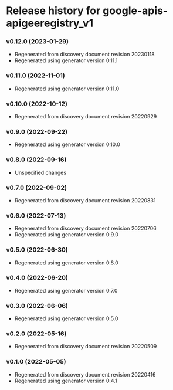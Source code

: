 # Release history for google-apis-apigeeregistry_v1

### v0.12.0 (2023-01-29)

* Regenerated from discovery document revision 20230118
* Regenerated using generator version 0.11.1

### v0.11.0 (2022-11-01)

* Regenerated using generator version 0.11.0

### v0.10.0 (2022-10-12)

* Regenerated from discovery document revision 20220929

### v0.9.0 (2022-09-22)

* Regenerated using generator version 0.10.0

### v0.8.0 (2022-09-16)

* Unspecified changes

### v0.7.0 (2022-09-02)

* Regenerated from discovery document revision 20220831

### v0.6.0 (2022-07-13)

* Regenerated from discovery document revision 20220706
* Regenerated using generator version 0.9.0

### v0.5.0 (2022-06-30)

* Regenerated using generator version 0.8.0

### v0.4.0 (2022-06-20)

* Regenerated using generator version 0.7.0

### v0.3.0 (2022-06-06)

* Regenerated using generator version 0.5.0

### v0.2.0 (2022-05-16)

* Regenerated from discovery document revision 20220509

### v0.1.0 (2022-05-05)

* Regenerated from discovery document revision 20220416
* Regenerated using generator version 0.4.1

